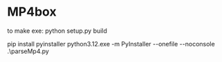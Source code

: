 # MP4box

to make exe:
python setup.py build


pip install pyinstaller
python3.12.exe -m PyInstaller --onefile  --noconsole .\parseMp4.py
